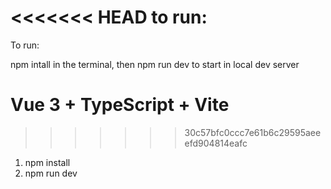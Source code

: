 <<<<<<< HEAD
to run:
=======
To run:

npm intall in the terminal,
then npm run dev to start in local dev server

# Vue 3 + TypeScript + Vite
>>>>>>> 30c57bfc0ccc7e61b6c29595aeeefd904814eafc

1. npm install
2. npm run dev
